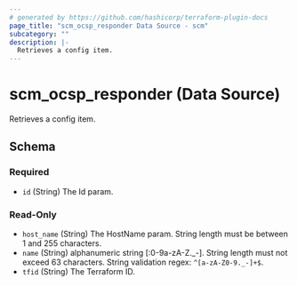```yaml
---
# generated by https://github.com/hashicorp/terraform-plugin-docs
page_title: "scm_ocsp_responder Data Source - scm"
subcategory: ""
description: |-
  Retrieves a config item.
---
```


# scm_ocsp_responder (Data Source)

Retrieves a config item.



<!-- schema generated by tfplugindocs -->
## Schema

### Required

- `id` (String) The Id param.

### Read-Only

- `host_name` (String) The HostName param. String length must be between 1 and 255 characters.
- `name` (String) alphanumeric string [:0-9a-zA-Z._-]. String length must not exceed 63 characters. String validation regex: `^[a-zA-Z0-9._-]+$`.
- `tfid` (String) The Terraform ID.
